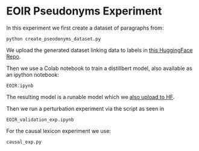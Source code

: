 
# EOIR Pseudonyms Experiment

In this experiment we first create a dataset of paragraphs from:

```
python create_pseodonyms_dataset.py
``` 

We upload the generated dataset linking data to labels in [this HuggingFace Repo](https://huggingface.co/datasets/pile-of-law/eoir_privacy).

Then we use a Colab notebook to train a distillbert model, also available as an ipython notebook:

```
EOIR.ipynb
```

The resulting model is a runable model which we [also upload to HF](https://huggingface.co/pile-of-law/distilbert-base-uncased-finetuned-eoir_privacy).

Then we run a perturbation experiment via the script as seen in

```
EOIR_validation_exp.ipynb 
```

For the causal lexicon experiment we use:

```
causal_exp.py
```

